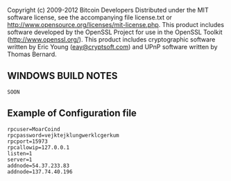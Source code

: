 Copyright (c) 2009-2012 Bitcoin Developers
Distributed under the MIT software license, see the accompanying
file license.txt or http://www.opensource.org/licenses/mit-license.php.
This product includes software developed by the OpenSSL Project for use in
the OpenSSL Toolkit (http://www.openssl.org/).  This product includes
cryptographic software written by Eric Young (eay@cryptsoft.com) and UPnP
software written by Thomas Bernard.


WINDOWS BUILD NOTES
---------------------

	SOON
	
	
Example of Configuration file	
---------------------

	rpcuser=MoarCoind
	rpcpassword=vejktejklungwerklcgerkum
	rpcport=15973
	rpcallowip=127.0.0.1
	listen=1
	server=1
	addnode=54.37.233.83
	addnode=137.74.40.196
